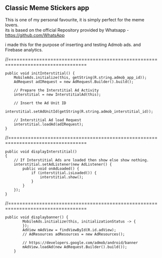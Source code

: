 ## Classic Meme Stickers app

This is one of my personal favourite, it is simply perfect for the meme lovers.  
its is based on the official Repository provided by Whatsapp - https://github.com/WhatsApp

i made this for the purpose of inserting and testing Admob ads. and Firebase analytics.

//==================================================================================

    public void initInterstitial() {
        MobileAds.initialize(this, getString(R.string.admob_app_id));
        AdRequest adIRequest = new AdRequest.Builder().build();

        // Prepare the Interstitial Ad Activity
        interstitial = new InterstitialAd(this);

        // Insert the Ad Unit ID
        interstitial.setAdUnitId(getString(R.string.admob_interstitial_id));

        // Interstitial Ad load Request
        interstitial.loadAd(adIRequest);
    }
//==================================================================================

    public void displayInterstitial()
    {
        // If Interstitial Ads are loaded then show else show nothing.
        interstitial.setAdListener(new AdListener() {
            public void onAdLoaded() {
                if (interstitial.isLoaded()) {
                    interstitial.show();
                }
            }
        });
    }
//==================================================================================

    public void displaybanner() {
            MobileAds.initialize(this, initializationStatus -> {
            });
            AdView mAdView = findViewById(R.id.adView);
            // AdResources adResources = new AdResources();

            // https://developers.google.com/admob/android/banner
            mAdView.loadAd(new AdRequest.Builder().build());
        }

 
